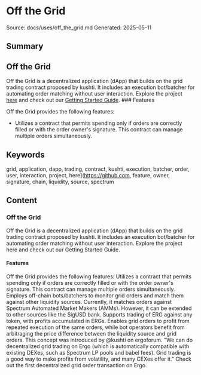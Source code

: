 # Off the Grid
Source: docs/uses/off_the_grid.md
Generated: 2025-05-11

## Summary
## Off the Grid

Off the Grid is a decentralized application (dApp) that builds on the grid trading contract proposed by kushti. It includes an execution bot/batcher for automating order matching without user interaction. Explore the project [here](https://github.com/Telefragged/off-the-grid/) and check out our [Getting Started Guide](off_the_grid_tut.md). ### Features

Off the Grid provides the following features:

- Utilizes a contract that permits spending only if orders are correctly filled or with the order owner's signature. This contract can manage multiple orders simultaneously.

## Keywords
grid, application, dapp, trading, contract, kushti, execution, batcher, order, user, interaction, project, here](https://github.com, feature, owner, signature, chain, liquidity, source, spectrum

## Content
### Off the Grid
Off the Grid is a decentralized application (dApp) that builds on the grid trading contract proposed by kushti. It includes an execution bot/batcher for automating order matching without user interaction.
Explore the project here and check out our Getting Started Guide.

#### Features
Off the Grid provides the following features:
Utilizes a contract that permits spending only if orders are correctly filled or with the order owner's signature. This contract can manage multiple orders simultaneously.
Employs off-chain bots/batchers to monitor grid orders and match them against other liquidity sources.
Currently, it matches orders against Spectrum Automated Market Makers (AMMs). However, it can be extended to other sources like the SigUSD bank.
Supports trading of ERG against any token, with profits accumulated in ERGs.
Enables grid orders to profit from repeated execution of the same orders, while bot operators benefit from arbitraging the price difference between the liquidity source and grid orders.
This concept was introduced by @kushti on ergoforum.
"We can do decentralized grid trading on Ergo (which is automatically compatible with existing DEXes, such as Spectrum LP pools and babel fees). Grid trading is a good way to make profits from volatility, and many CEXes offer it."
Check out the first decentralized grid order transaction on Ergo.

